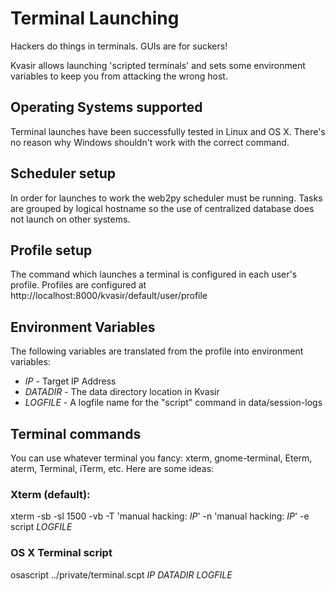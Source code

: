 # Terminal Launching

Hackers do things in terminals. GUIs are for suckers!

Kvasir allows launching 'scripted terminals' and sets some environment
variables to keep you from attacking the wrong host.

## Operating Systems supported

Terminal launches have been successfully tested in Linux and OS X. There's
no reason why Windows shouldn't work with the correct command.

## Scheduler setup

In order for launches to work the web2py scheduler must be running. Tasks
are grouped by logical hostname so the use of centralized database does not
launch on other systems.

## Profile setup

The command which launches a terminal is configured in each user's profile.
Profiles are configured at http://localhost:8000/kvasir/default/user/profile

## Environment Variables

The following variables are translated from the profile into environment
variables:

* _IP_ - Target IP Address
* _DATADIR_ - The data directory location in Kvasir
* _LOGFILE_ - A logfile name for the "script" command in data/session-logs

## Terminal commands

You can use whatever terminal you fancy: xterm, gnome-terminal, Eterm, aterm,
Terminal, iTerm, etc. Here are some ideas:

### Xterm (default):

xterm -sb -sl 1500 -vb -T 'manual hacking: _IP_' -n 'manual hacking: _IP_' -e script _LOGFILE_

### OS X Terminal script

osascript ../private/terminal.scpt _IP_ _DATADIR_ _LOGFILE_

